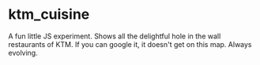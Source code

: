 # ktm_cuisine
A fun little JS experiment. Shows all the delightful hole in the wall restaurants of KTM. If you can google it, it doesn't get on this map. Always evolving.

